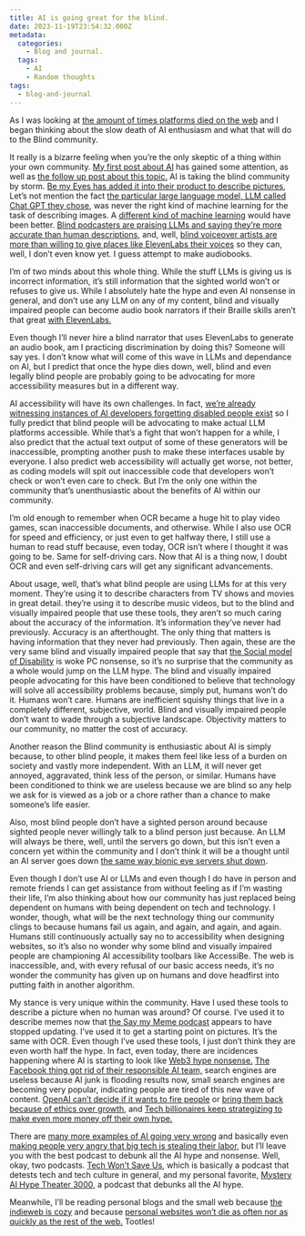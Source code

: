 ```yaml
---
title: AI is going great for the blind.
date: 2023-11-19T23:54:32.000Z
metadata:
  categories:
    - Blog and journal.
  tags:
    - AI
    - Random thoughts
tags:
  - blog-and-journal
---
```


As I was looking at [the amount of times platforms died on the web](https://wiki.archiveteam.org/index.php?title=Deathwatch#Watchlist) and I began thinking about the slow death of AI enthusiasm and what that will do to the Blind community.

It really is a bizarre feeling when you’re the only skeptic of a thing within your own community. [My first post about AI](https://robertkingett.com/how-to-appreciate-humans/) has gained some attention, as well as [the follow up post about this topic.](https://robertkingett.com/ai-might-break-the-internet/) AI is taking the blind community by storm. [Be my Eyes has added it into their product to describe pictures,](https://www.bemyeyes.com/blog/introducing-microsofts-ai-powered-disability-answer-desk-on-be-my-eyes) Let’s not mention the fact [the particular large language model, LLM called Chat GPT they chose,](https://techwontsave.us/episode/163_chatgpt_is_not_intelligent_w_emily_m_bender) was never the right kind of machine learning for the task of describing images. A [different kind of machine learning](https://en.wikipedia.org/wiki/Outline_of_machine_learning) would have been better. [Blind podcasters are praising LLMs and saying they’re more accurate than human descriptions,](https://www.livingblindfully.com/category/transcripts/) and, well, [blind voiceover artists are more than willing to give places like ElevenLabs their voices](https://elevenlabs.io/) so they can, well, I don’t even know yet. I guess attempt to make audiobooks.

I’m of two minds about this whole thing. While the stuff LLMs is giving us is incorrect information, it’s still information that the sighted world won’t or refuses to give us. While I absolutely hate the hype and even AI nonsense in general, and don’t use any LLM on any of my content, blind and visually impaired people can become audio book narrators if their Braille skills aren’t that great [with ElevenLabs.](https://elevenlabs.io/)

Even though I’ll never hire a blind narrator that uses ElevenLabs to generate an audio book, am I practicing discrimination by doing this? Someone will say yes. I don’t know what will come of this wave in LLMs and dependance on AI, but I predict that once the hype dies down, well, blind and even legally blind people are probably going to be advocating for more accessibility measures but in a different way.

AI accessibility will have its own challenges. In fact, [we’re already witnessing instances of AI developers forgetting disabled people exist](https://pneumasolutions.com/bridging-the-gap-in-ai-a-call-for-inclusive-innovation/) so I fully predict that blind people will be advocating to make actual LLM platforms accessible. While that’s a fight that won’t happen for a while, I also predict that the actual text output of some of these generators will be inaccessible, prompting another push to make these interfaces usable by everyone. I also predict web accessibility will actually get worse, not better, as coding models will spit out inaccessible code that developers won’t check or won’t even care to check. But I’m the only one within the community that’s unenthusiastic about the benefits of AI within our community.

I’m old enough to remember when OCR became a huge hit to play video games, scan inaccessible documents, and otherwise. While I also use OCR for speed and efficiency, or just even to get halfway there, I still use a human to read stuff because, even today, OCR isn’t where I thought it was going to be. Same for self-driving cars. Now that AI is a thing now, I doubt OCR and even self-driving cars will get any significant advancements.

About usage, well, that’s what blind people are using LLMs for at this very moment. They’re using it to describe characters from TV shows and movies in great detail. they’re using it to describe music videos, but to the blind and visually impaired people that use these tools, they aren’t so much caring about the accuracy of the information. It’s information they’ve never had previously. Accuracy is an afterthought. The only thing that matters is having information that they never had previously. Then again, these are the very same blind and visually impaired people that say that [the Social model of Disability](https://en.wikipedia.org/wiki/Social_model_of_disability) is woke PC nonsense, so it’s no surprise that the community as a whole would jump on the LLM hype. The blind and visually impaired people advocating for this have been conditioned to believe that technology will solve all accessibility problems because, simply put, humans won’t do it. Humans won’t care. Humans are inefficient squishy things that live in a completely different, subjective, world. Blind and visually impaired people don’t want to wade through a subjective landscape. Objectivity matters to our community, no matter the cost of accuracy.

Another reason the Blind community is enthusiastic about AI is simply because, to other blind people, it makes them feel like less of a burden on society and vastly more independent. With an LLM, it will never get annoyed, aggravated, think less of the person, or similar. Humans have been conditioned to think we are useless because we are blind so any help we ask for is viewed as a job or a chore rather than a chance to make someone’s life easier.

Also, most blind people don’t have a sighted person around because sighted people never willingly talk to a blind person just because. An LLM will always be there, well, until the servers go down, but this isn’t even a concern yet within the community and I don’t think it will be a thought until an AI server goes down [the same way bionic eye servers shut down](https://spectrum.ieee.org/bionic-eye-obsolete).

Even though I don’t use AI or LLMs and even though I do have in person and remote friends I can get assistance from without feeling as if I’m wasting their life, I’m also thinking about how our community has just replaced being dependent on humans with being dependent on tech and technology. I wonder, though, what will be the next technology thing our community clings to because humans fail us again, and again, and again, and again. Humans still continuously actually say no to accessibility when designing websites, so it’s also no wonder why some blind and visually impaired people are championing AI accessibility toolbars like AccessiBe. The web is inaccessible, and, with every refusal of our basic access needs, it’s no wonder the community has given up on humans and dove headfirst into putting faith in another algorithm.

My stance is very unique within the community. Have I used these tools to describe a picture when no human was around? Of course. I’ve used it to describe memes now that [the Say my Meme podcast](https://www.bemyeyes.com/podcasts-show/say-my-meme) appears to have stopped updating. I’ve used it to get a starting point on pictures. It’s the same with OCR. Even though I’ve used these tools, I just don’t think they are even worth half the hype. In fact, even today, there are incidences happening where AI is starting to look like [Web3 hype nonsense.](https://web3isgoinggreat.com/) [The Facebook thing got rid of their responsible AI team,](https://www.theverge.com/2023/11/18/23966980/meta-disbanded-responsible-ai-team-artificial-intelligence) search engines are useless because AI junk is flooding results now, small search engines are becoming very popular, indicating people are tired of this new wave of content. [OpenAI can’t decide if it wants to fire people](https://openai.com/blog/openai-announces-leadership-transition) or [bring them back because of ethics over growth,](https://www.theverge.com/2023/11/18/23967199/breaking-openai-board-in-discussions-with-sam-altman-to-return-as-ceo) and [Tech billionaires keep strategizing to make even more money off their own hype.](https://disconnect.blog/how-sam-altman-plays-into-microsofts/)

There are [many more examples of AI going very wrong](https://peertube.dair-institute.org/c/mystery_ai_hype_theater/videos) and basically even [making people very angry that big tech is stealing their labor,](https://www.youtube.com/watch?v=b843dkGnGVk) but I’ll leave you with the best podcast to debunk all the AI hype and nonsense. Well, okay, two podcasts. [Tech Won’t Save Us,](https://www.techwontsave.us/) which is basically a podcast that detests tech and tech culture in general, and my personal favorite, [Mystery AI Hype Theater 3000,](https://www.buzzsprout.com/2126417) a podcast that debunks all the AI hype.

Meanwhile, I’ll be reading personal blogs and the small web because [the indieweb is cozy](https://indieweb.org/) and because [personal websites won’t die as often nor as quickly as the rest of the web.](https://indieweb.org/site-deaths) Tootles!
